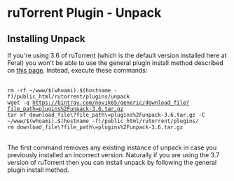 <h1>ruTorrent Plugin - Unpack</h1>

        
<h2>Installing Unpack</h2>If you&#x27;re using 3.6 of ruTorrent (which is the default version installed here at Feral) you won&#x27;t be able to use the general plugin install method described on <a href="https://www.feralhosting.com/faq/view?question=282">this page</a>. Instead, execute these commands:<br>
<br>
<pre><code>rm -rf ~&#x2F;www&#x2F;$(whoami).$(hostname -f)&#x2F;public_html&#x2F;rutorrent&#x2F;plugins&#x2F;unpack
wget -q <a href="https://bintray.com/novik65/generic/download_file?file_path=plugins%2Funpack-3.6.tar.gz">https:&#x2F;&#x2F;bintray.com&#x2F;novik65&#x2F;generic&#x2F;download_file?file_path=plugins%2Funpack-3.6.tar.gz</a>
tar xf download_file\?file_path\=plugins%2Funpack-3.6.tar.gz -C ~&#x2F;www&#x2F;$(whoami).$(hostname -f)&#x2F;public_html&#x2F;rutorrent&#x2F;plugins&#x2F;
rm download_file\?file_path\=plugins%2Funpack-3.6.tar.gz
</code></pre><br>
The first command removes any existing instance of unpack in case you previously installed an incorrect version. Naturally if you are using the 3.7 version of ruTorrent then you can install unpack by following the general plugin install method.
<br>
